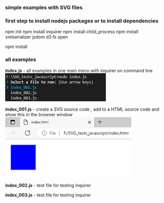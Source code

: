 ### simple examples with SVG files

### first step to install nodejs packages or to install dependencies
npm init 
npm install inquirer
npm install child_process
npm install xmlserializer jsdom d3 fs open

npm install
### all examples 
__index.js__ - all examples in one main menu with inquirer on command line
![index example](index.png)

__index_001.js__ - create a SVG source code , add to a HTML source code and show this in the browser window 
![index_001 example](index_001.png)

__index_002.js__ - test file for testing inquirer 

__index_003.js__ - test file for testing inquirer 